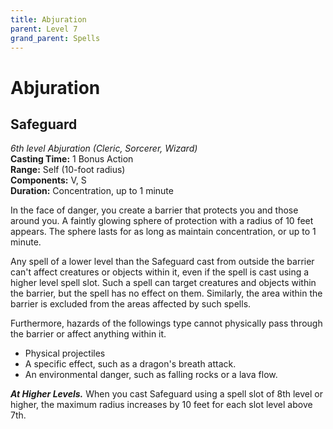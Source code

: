 ```yaml
---
title: Abjuration
parent: Level 7
grand_parent: Spells
---
```


# Abjuration

## Safeguard
*6th level Abjuration (Cleric, Sorcerer, Wizard)*<br>
**Casting Time:** 1 Bonus Action<br>
**Range:** Self (10-foot radius)<br>
**Components:** V, S<br>
**Duration:** Concentration, up to 1 minute

In the face of danger, you create a barrier that protects you and those around you. A faintly glowing sphere of protection with a radius of 10 feet appears. The sphere lasts for as long as maintain concentration, or up to 1 minute.

Any spell of a lower level than the Safeguard cast from outside the barrier can't affect creatures or objects within it, even if the spell is cast using a higher level spell slot. Such a spell can target creatures and objects within the barrier, but the spell has no effect on them. Similarly, the area within the barrier is excluded from the areas affected by such spells.

Furthermore, hazards of the followings type cannot physically pass through the barrier or affect anything within it.

* Physical projectiles
* A specific effect, such as a dragon's breath attack.
* An environmental danger, such as falling rocks or a lava flow.

***At Higher Levels.*** When you cast Safeguard using a spell slot of 8th level or higher, the maximum radius increases by 10 feet for each slot level above 7th.
